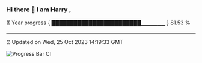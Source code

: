 ### Hi there 👋 I am Harry , 

⏳ Year progress { ████████████████████████▁▁▁▁▁▁ } 81.53 %

---

⏰ Updated on Wed, 25 Oct 2023 14:19:33 GMT

![Progress Bar CI](https://github.com/duykhang68/duykhang68/workflows/Progress%20Bar%20CI/badge.svg)
